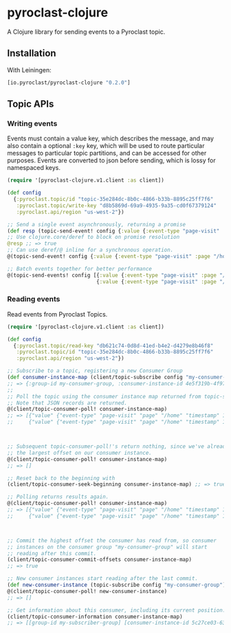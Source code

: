 # pyroclast-clojure

A Clojure library for sending events to a Pyroclast topic.

## Installation

With Leiningen:

```clojure
[io.pyroclast/pyroclast-clojure "0.2.0"]
```

## Topic APIs

### Writing events

Events must contain a value key, which describes the message, and may also
contain a optional `:key` key, which will be used to route particular messages to
particular topic partitions, and can be accessed for other purposes. Events are
converted to json before sending, which is lossy for namespaced keys.

```clojure
(require '[pyroclast-clojure.v1.client :as client])

(def config
  {:pyroclast.topic/id "topic-35e284dc-8b0c-4866-b33b-8895c25ff7f6"
   :pyroclast.topic/write-key "d8b5869d-69a9-4935-9a35-cd0f67379124"
   :pyroclast.api/region "us-west-2"})

;; Send a single event asynchronously, returning a promise
(def resp (topic-send-event! config {:value {:event-type "page-visit" :page "/home" :timestamp 1495072835000}}))
;; Use clojure.core/deref to block on promise resolution
@resp ;; => true
;; Can use deref/@ inline for a synchronous operation.
@(topic-send-event! config {:value {:event-type "page-visit" :page "/home" :timestamp 1495072835000}}) ;; => true

;; Batch events together for better performance
@(topic-send-events! config [{:value {:event-type "page-visit" :page "/home" :timestamp 1495072835000}}
                             {:value {:event-type "page-visit" :page "/home" :timestamp 1495072835032}}]) ;; => true

```

### Reading events

Read events from Pyroclast Topics.

```clojure
(require '[pyroclast-clojure.v1.client :as client])

(def config
  {:pyroclast.topic/read-key "db621c74-0d8d-41ed-b4e2-d4279e8b46f8"
   :pyroclast.topic/id "topic-35e284dc-8b0c-4866-b33b-8895c25ff7f6"
   :pyroclast.api/region "us-west-2"})

;; Subscribe to a topic, registering a new Consumer Group
(def consumer-instance-map (client/topic-subscribe config "my-consumer-group"))
;; => {:group-id my-consumer-group, :consumer-instance-id 4e5f319b-4f97-4556-b0b6-aa9a9ff087f3}
;;
;; Poll the topic using the consumer instance map returned from topic-subscribe.
;; Note that JSON records are returned.
@(client/topic-consumer-poll! consumer-instance-map)
;; => [{"value" {"event-type" "page-visit" "page" "/home" "timestamp" 1495072835000}}
;;     {"value" {"event-type" "page-visit" "page" "/home" "timestamp" 1495072835032}}]



;; Subsequent topic-consumer-poll!'s return nothing, since we've already consumed up to
;; the largest offset on our consumer instance.
@(client/topic-consumer-poll! consumer-instance-map)
;; => []

;; Reset back to the beginning with
(client/topic-consumer-seek-beginning consumer-instance-map) ;; => true

;; Polling returns results again.
@(client/topic-consumer-poll! consumer-instance-map)
;; => [{"value" {"event-type" "page-visit" "page" "/home" "timestamp" 1495072835000}}
;;     {"value" {"event-type" "page-visit" "page" "/home" "timestamp" 1495072835032}}]



;; Commit the highest offset the consumer has read from, so consumer
;; instances on the consumer group "my-consumer-group" will start
;; reading after this commit.
(client/topic-consumer-commit-offsets consumer-instance-map)
;; => true

;; New consumer instances start reading after the last commit.
(def new-consumer-instance (topic-subscribe config "my-consumer-group"))
@(client/topic-consumer-poll! new-consumer-instance)
;; => []

;; Get information about this consumer, including its current position:
(client/topic-consumer-information consumer-instance-map)
;; => [[group-id my-subscriber-group] [consumer-instance-id 5c27ce03-63a7-4edb-84d6-b5c1236cb9f4] [positions {1 94, 0 94}]] 

```
